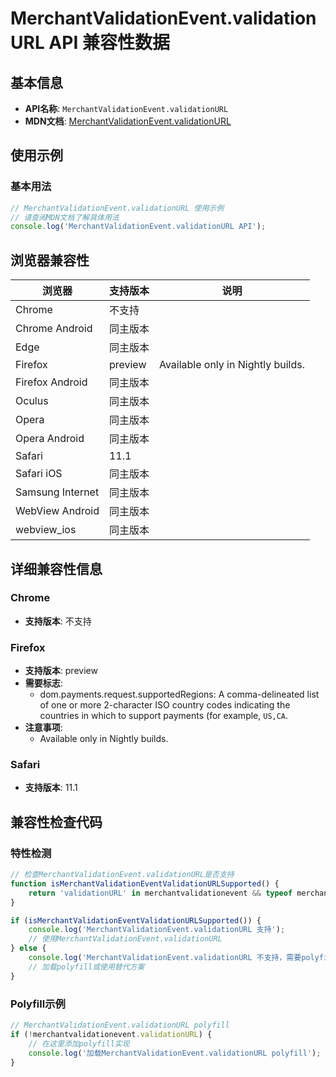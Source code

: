 # MerchantValidationEvent.validationURL API 兼容性数据

## 基本信息

- **API名称**: `MerchantValidationEvent.validationURL`
- **MDN文档**: [MerchantValidationEvent.validationURL](https://developer.mozilla.org/docs/Web/API/MerchantValidationEvent/validationURL)

## 使用示例

### 基本用法

```javascript
// MerchantValidationEvent.validationURL 使用示例
// 请查阅MDN文档了解具体用法
console.log('MerchantValidationEvent.validationURL API');
```

## 浏览器兼容性

| 浏览器 | 支持版本 | 说明 |
|--------|----------|------|
| Chrome | 不支持 |  |
| Chrome Android | 同主版本 |  |
| Edge | 同主版本 |  |
| Firefox | preview | Available only in Nightly builds. |
| Firefox Android | 同主版本 |  |
| Oculus | 同主版本 |  |
| Opera | 同主版本 |  |
| Opera Android | 同主版本 |  |
| Safari | 11.1 |  |
| Safari iOS | 同主版本 |  |
| Samsung Internet | 同主版本 |  |
| WebView Android | 同主版本 |  |
| webview_ios | 同主版本 |  |

## 详细兼容性信息

### Chrome

- **支持版本**: 不支持

### Firefox

- **支持版本**: preview
- **需要标志**: 
  - dom.payments.request.supportedRegions: A comma-delineated list of one or more 2-character ISO country codes indicating the countries in which to support payments (for example, <code>US,CA</code>.
- **注意事项**:
  - Available only in Nightly builds.

### Safari

- **支持版本**: 11.1

## 兼容性检查代码

### 特性检测

```javascript
// 检查MerchantValidationEvent.validationURL是否支持
function isMerchantValidationEventValidationURLSupported() {
    return 'validationURL' in merchantvalidationevent && typeof merchantvalidationevent.validationURL === 'function';
}

if (isMerchantValidationEventValidationURLSupported()) {
    console.log('MerchantValidationEvent.validationURL 支持');
    // 使用MerchantValidationEvent.validationURL
} else {
    console.log('MerchantValidationEvent.validationURL 不支持，需要polyfill');
    // 加载polyfill或使用替代方案
}
```

### Polyfill示例

```javascript
// MerchantValidationEvent.validationURL polyfill
if (!merchantvalidationevent.validationURL) {
    // 在这里添加polyfill实现
    console.log('加载MerchantValidationEvent.validationURL polyfill');
}
```

